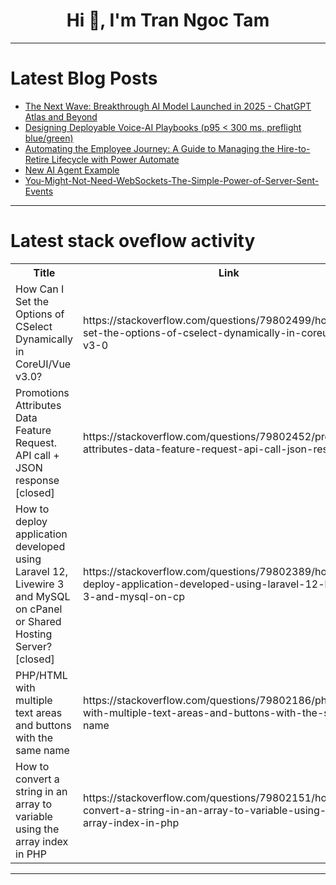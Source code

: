 <h1 align="center">Hi 👋, I'm Tran Ngoc Tam</h1>

---

# Latest Blog Posts 
<!-- BLOG-POST-LIST:START -->
- [The Next Wave: Breakthrough AI Model Launched in 2025 - ChatGPT Atlas and Beyond](https://dev.to/shubham_joshi_expert/the-next-wave-breakthrough-ai-model-launched-in-2025-chatgpt-atlas-and-beyond-40ee)
- [Designing Deployable Voice-AI Playbooks &lpar;p95 &lt; 300 ms, preflight blue/green&rpar;](https://dev.to/ayoolasolomon/designing-deployable-voice-ai-playbooks-p95-300-ms-preflight-bluegreen-55eh)
- [Automating the Employee Journey: A Guide to Managing the Hire-to-Retire Lifecycle with Power Automate](https://dev.to/shubhojeet2001/automating-the-employee-journey-a-guide-to-managing-the-hire-to-retire-lifecycle-with-power-1iml)
- [New AI Agent Example](https://dev.to/necatiozmen/new-ai-agent-example-f8i)
- [You-Might-Not-Need-WebSockets-The-Simple-Power-of-Server-Sent-Events](https://dev.to/member_ece4a271/you-might-not-need-websockets-the-simple-power-of-server-sent-events-44la)
<!-- BLOG-POST-LIST:END -->

---

# Latest stack oveflow activity
<table>
  <tr><th>Title</th><th>Link</th></tr>
  <!-- STACKOVERFLOW:START --><tr><td>How Can I Set the Options of CSelect Dynamically in CoreUI/Vue v3.0?</td><td>https://stackoverflow.com/questions/79802499/how-can-i-set-the-options-of-cselect-dynamically-in-coreui-vue-v3-0</td></tr><tr><td>Promotions Attributes Data Feature Request. API call + JSON response [closed]</td><td>https://stackoverflow.com/questions/79802452/promotions-attributes-data-feature-request-api-call-json-response</td></tr><tr><td>How to deploy application developed using Laravel 12, Livewire 3 and MySQL on cPanel or Shared Hosting Server? [closed]</td><td>https://stackoverflow.com/questions/79802389/how-to-deploy-application-developed-using-laravel-12-livewire-3-and-mysql-on-cp</td></tr><tr><td>PHP/HTML with multiple text areas and buttons with the same name</td><td>https://stackoverflow.com/questions/79802186/php-html-with-multiple-text-areas-and-buttons-with-the-same-name</td></tr><tr><td>How to convert a string in an array to variable using the array index in PHP</td><td>https://stackoverflow.com/questions/79802151/how-to-convert-a-string-in-an-array-to-variable-using-the-array-index-in-php</td></tr><!-- STACKOVERFLOW:END -->
</table>

---


